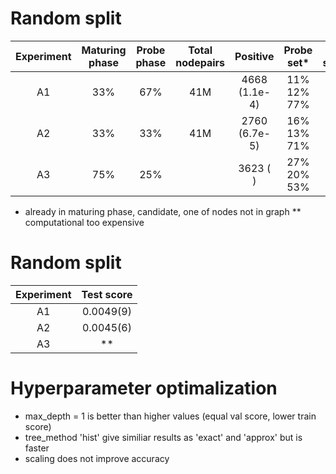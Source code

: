 # Random split
| Experiment | Maturing phase | Probe phase | Total nodepairs | Positive      | Probe set*  | Test score | Feature construction |
|:----------:|:--------------:|:-----------:|:---------------:|:-------------:|:-----------:|:----------:|:--------------------:|
| A1         | 33%            | 67%         | 41M             | 4668 (1.1e-4) | 11% 12% 77% |            |                      |
| A2         | 33%            | 33%         | 41M             | 2760 (6.7e-5) | 16% 13% 71% |            |                      |
| A3         | 75%            | 25%         |                 | 3623 (      ) | 27% 20% 53% | **         |

* already in maturing phase, candidate, one of nodes not in graph
** computational too expensive

# Random split
| Experiment | Test score |
|:----------:|:----------:|
| A1         | 0.0049(9)  |
| A2         | 0.0045(6)  |
| A3         | **         |

# Hyperparameter optimalization
- max_depth = 1 is better than higher values (equal val score, lower train score)
- tree_method 'hist' give similiar results as 'exact' and 'approx' but is faster
- scaling does not improve accuracy